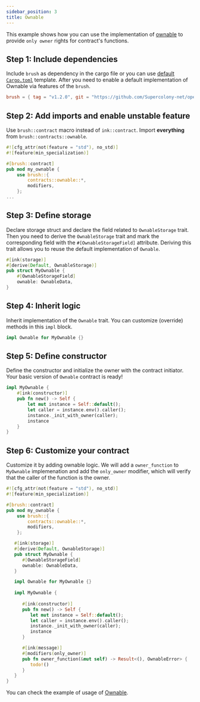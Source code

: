 ```yaml
---
sidebar_position: 3
title: Ownable
---
```


This example shows how you can use the implementation of [ownable](https://github.com/Supercolony-net/openbrush-contracts/tree/main/contracts/access/ownable) to provide `only owner` rights for contract's functions.

## Step 1: Include dependencies

Include `brush` as dependency in the cargo file or you can use [default `Cargo.toml`](/smart-contracts/overview#the-default-toml-of-your-project-with-openbrush) template.
After you need to enable a default implementation of Ownable via features of the `brush`.

```toml
brush = { tag = "v1.2.0", git = "https://github.com/Supercolony-net/openbrush-contracts", default-features = false, features = ["ownable"] }
```

## Step 2: Add imports and enable unstable feature

Use `brush::contract` macro instead of `ink::contract`. Import **everything** from `brush::contracts::ownable`.

```rust
#![cfg_attr(not(feature = "std"), no_std)]
#![feature(min_specialization)]

#[brush::contract]
pub mod my_ownable {
    use brush::{
        contracts::ownable::*,
        modifiers,
    };
...
```

## Step 3: Define storage

Declare storage struct and declare the field related to `OwnableStorage` trait. Then you need to derive the `OwnableStorage` trait and mark the corresponding field with the `#[OwnableStorageField]` attribute. Deriving this trait allows you to reuse the default implementation of `Ownable`.

```rust
#[ink(storage)]
#[derive(Default, OwnableStorage)]
pub struct MyOwnable {
    #[OwnableStorageField]
    ownable: OwnableData,
}
```

## Step 4: Inherit logic

Inherit implementation of the `Ownable` trait. You can customize (override) methods in this `impl` block.

```rust
impl Ownable for MyOwnable {}
```

## Step 5: Define constructor

Define the constructor and initialize the owner with the contract initiator. Your basic version of `Ownable` contract is ready!

```rust
impl MyOwnable {
    #[ink(constructor)]
    pub fn new() -> Self {
        let mut instance = Self::default();
        let caller = instance.env().caller();
        instance._init_with_owner(caller);
        instance
    }
}
```

## Step 6: Customize your contract

Customize it by adding ownable logic. We will add a `owner_function` to `MyOwnable` implemenation and add the `only_owner` modifier, which will verify that the caller of the function is the owner.

```rust
#![cfg_attr(not(feature = "std"), no_std)]
#![feature(min_specialization)]

#[brush::contract]
pub mod my_ownable {
    use brush::{
        contracts::ownable::*,
        modifiers,
    };

   #[ink(storage)]
   #[derive(Default, OwnableStorage)]
   pub struct MyOwnable {
      #[OwnableStorageField]
      ownable: OwnableData,
   }

   impl Ownable for MyOwnable {}
    
   impl MyOwnable {
      
      #[ink(constructor)]
      pub fn new() -> Self {
         let mut instance = Self::default();
         let caller = instance.env().caller();
         instance._init_with_owner(caller);
         instance
      }

      #[ink(message)]
      #[modifiers(only_owner)]
      pub fn owner_function(&mut self) -> Result<(), OwnableError> {
         todo!()
      }
   }
}

```

You can check the example of usage of [Ownable](https://github.com/Supercolony-net/openbrush-contracts/tree/main/examples/ownable).
